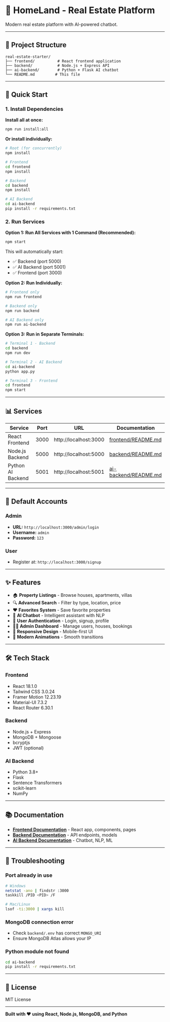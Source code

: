 # 🏡 HomeLand - Real Estate Platform

Modern real estate platform with AI-powered chatbot.

---

## 📁 Project Structure

```
real-estate-starter/
├── frontend/          # React frontend application
├── backend/           # Node.js + Express API
├── ai-backend/        # Python + Flask AI chatbot
└── README.md         # This file
```

---

## 🚀 Quick Start

### 1. Install Dependencies

**Install all at once:**
```bash
npm run install:all
```

**Or install individually:**
```bash
# Root (for concurrently)
npm install

# Frontend
cd frontend
npm install

# Backend
cd backend
npm install

# AI Backend
cd ai-backend
pip install -r requirements.txt
```

### 2. Run Services

**Option 1: Run All Services with 1 Command (Recommended):**
```bash
npm start
```
This will automatically start:
- ✅ Backend (port 5000)
- ✅ AI Backend (port 5001)
- ✅ Frontend (port 3000)

**Option 2: Run Individually:**
```bash
# Frontend only
npm run frontend

# Backend only
npm run backend

# AI Backend only
npm run ai-backend
```

**Option 3: Run in Separate Terminals:**
```bash
# Terminal 1 - Backend
cd backend
npm run dev

# Terminal 2 - AI Backend
cd ai-backend
python app.py

# Terminal 3 - Frontend
cd frontend
npm start
```

---

## 📊 Services

| Service | Port | URL | Documentation |
|---------|------|-----|---------------|
| React Frontend | 3000 | http://localhost:3000 | [frontend/README.md](frontend/README.md) |
| Node.js Backend | 5000 | http://localhost:5000 | [backend/README.md](backend/README.md) |
| Python AI Backend | 5001 | http://localhost:5001 | [ai-backend/README.md](ai-backend/README.md) |

---

## 🔑 Default Accounts

### Admin
- **URL:** `http://localhost:3000/admin/login`
- **Username:** `admin`
- **Password:** `123`

### User
- Register at: `http://localhost:3000/signup`

---

## ✨ Features

- 🏠 **Property Listings** - Browse houses, apartments, villas
- 🔍 **Advanced Search** - Filter by type, location, price
- ❤️ **Favorites System** - Save favorite properties
- 🤖 **AI Chatbot** - Intelligent assistant with NLP
- 👤 **User Authentication** - Login, signup, profile
- 👨‍💼 **Admin Dashboard** - Manage users, houses, bookings
- 📱 **Responsive Design** - Mobile-first UI
- 🎨 **Modern Animations** - Smooth transitions

---

## 🛠️ Tech Stack

### Frontend
- React 18.1.0
- Tailwind CSS 3.0.24
- Framer Motion 12.23.19
- Material-UI 7.3.2
- React Router 6.30.1

### Backend
- Node.js + Express
- MongoDB + Mongoose
- bcryptjs
- JWT (optional)

### AI Backend
- Python 3.8+
- Flask
- Sentence Transformers
- scikit-learn
- NumPy

---

## 📚 Documentation

- **[Frontend Documentation](frontend/README.md)** - React app, components, pages
- **[Backend Documentation](backend/README.md)** - API endpoints, models
- **[AI Backend Documentation](ai-backend/README.md)** - Chatbot, NLP, ML

---

## 🔧 Troubleshooting

### Port already in use
```bash
# Windows
netstat -ano | findstr :3000
taskkill /PID <PID> /F

# Mac/Linux
lsof -ti:3000 | xargs kill
```

### MongoDB connection error
- Check `backend/.env` has correct `MONGO_URI`
- Ensure MongoDB Atlas allows your IP

### Python module not found
```bash
cd ai-backend
pip install -r requirements.txt
```

---

## 📄 License

MIT License

---

**Built with ❤️ using React, Node.js, MongoDB, and Python**